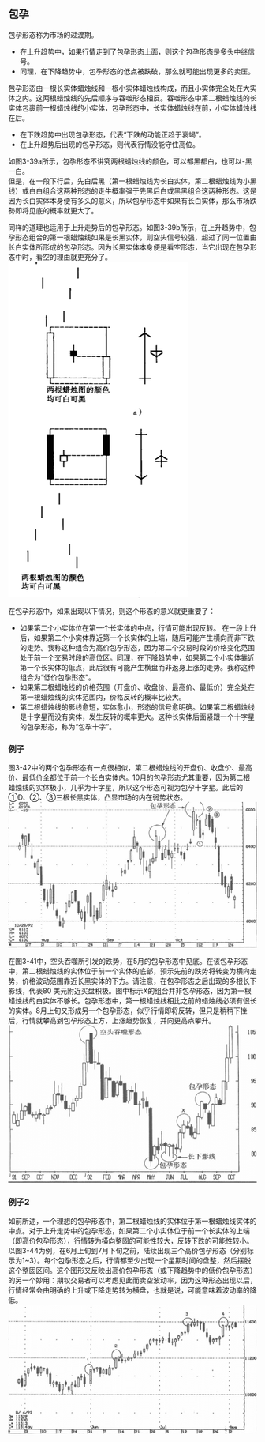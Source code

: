 ## 包孕
包孕形态称为市场的过渡期。
* 在上升趋势中，如果行情走到了包孕形态上面，则这个包孕形态是多头中继信号。
* 同理，在下降趋势中，包孕形态的低点被跌破，那么就可能出现更多的卖压。

包孕形态由一根长实体蜡烛线和一根小实体蜡烛线构成，而且小实体完全处在大实体之内。这两根蜡烛线的先后顺序与吞噬形态相反。吞噬形态中第二根蜡烛线的长实体包裹前一根蜡烛线的小实体，包孕形态中，长实体蜡烛线在前，小实体蜡烛线在后。<br/>
* 在下跌趋势中出现包孕形态，代表“下跌的动能正趋于衰竭”。
* 在上升趋势后出现的包孕形态，则代表行情没能守住高位。<br/>

如图3-39a所示，包孕形态不讲究两根蜻烛线的颜色，可以都黑都白，也可以-黑一白。<br/>
但是，在一段下行后，先白后黑（第一根蜡烛线为长白实体，第二根蜡烛线为小黑线）或白白组合这两种形态的走牛概率强于先黑后白或黑黑组合这两种形态。这是因为长白实体本身便有多头的意义，所以包孕形态中如果有长白实体，那么市场跌勢即将见底的概率就更大了。

同样的道理也适用于上升走势后的包孕形态。如图3-39b所示，在上升趋势中，包孕形态组合的第一根蜡烛线如果是长黑实体，则空头信号较强，超过了同一位置由长白实体所形成的包孕形态。因为长黑实体本身便是看空形态，当它出现在包孕形态中时，看空的理由就更充分了。
![alt text](img/10-包孕.png)

在包孕形态中，如果出现以下情况，则这个形态的意义就更重要了：
* 如果第二个小实体位在第一个长实体的中点，行情可能出现反转。
在一段上升后，如果第二个小实体靠近第一个长实体的上端，随后可能产生横向而非下跌的走势。我称这种组合为高价包孕形态，因为第二个交易时段的价格变化范围处于前一个交易时段的高位区。同理，在下降趋势中，如果第二个小实体靠近第一个长实体的低点，此后很有可能产生横盘而非返身上涨的走势。我称这种组合为“低价包孕形态”。
* 如果第二根蜡烛线的价格范围（开盘价、收盘价、最高价、最低价）完全处在第一根蜡烛线的实体范围内，价格反转的概率比较大。
* 第二根蜡烛线的影线愈短，实体愈小，形态的信号愈明确。如果第二根蜡烛线是十字星而没有实体，发生反转的概率更大。这种长实体后面紧跟一个十字星的包孕形态，称为“包孕十字”。

### 例子
图3-42中的两个包孕形态有一点很相似，第二根蜡烛线的开盘价、收盘价、最高价、最低价全都位于前一个长白实体内。10月的包孕形态尤其重要，因为第二根蜡烛线的实体极小，几乎为十字星，所以这个形态可视为包孕十字星。此后的①D、②、③三根长黑实体，凸显市场的内在弱势状态。
![alt text](img/10-包孕3.png)

在图3-41中，空头吞噬所引发的跌势，在5月的包孕形态中见底。在该包孕形态中，第二根蜡烛线的实体位于前一个实体的底部，预示先前的跌势将转变为横向走势，价格波动范围靠近长黑实体的下方。请注意，在包孕形态之后出现的多根长下影线，代表80 美元附近买盘积极。图中标示X的组合并非包孕形态，因为第一根蜡烛线的白实体不够长。包孕形态中，第一根蜡烛线相比之前的蜡烛线必须有很长的实体。8月上旬又形成另一个包孕形态，似乎行情即将反转，但只是稍稍下挫后，行情就攀高到包孕形态上方，上涨趋势恢复，并向更高点攀升。
![alt text](img/10-包孕2.png)

### 例子2
如前所述，一个理想的包孕形态中，第二根蜡烛线的实体位于第一根蜡烛线实体的中点。对于上升走势中的包孕形态，如果第二个小实体位于前一个长实体的上端（即高价包孕形态），行情转为橫向整固的可能性较大，反转下跌的可能性较小。以图3-44为例，在6月上旬到7月下旬之前，陆续出现三个高价包孕形态（分别标示为1~3）。每个包孕形态之后，行情都至少出现一个星期时间的盘整，然后摆脱这个整固区间。这个图形又反映出高价包孕形态（或下降趋势中的低价包孕形态）的另一个妙用：期权交易者可以考虑见此而卖空波动率，因为这种形态出现以后，行情经常会由明确的上升或下降走势转为横盘，也就是说，可能意味着波动率的降低。
![alt text](img/10-包孕4.png)